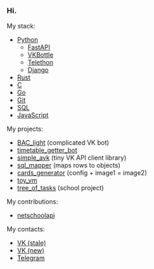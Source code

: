 ### Hi.

My stack:
* [Python](https://python.org)
    + [FastAPI](https://fastapi.tiangolo.com/)
    + [VKBottle](https://github.com/vkbottle/vkbottle)
    + [Telethon](https://github.com/LonamiWebs/Telethon)
    + [Django](https://djangoproject.com/)
* [Rust](https://rust-lang.org)
* [C](https://wikipedia.org/wiki/C_(programming_language))
* [Go](https://go.dev)
* [Git](https://git-scm.com)
* [SQL](https://w3schools.com/sql/sql_intro.asp)
* [JavaScript](https://javascript.info/intro)

My projects:
* [BAC_light](https://github.com/megahomyak/BAC_light) (complicated VK bot)
* [timetable_getter_bot](https://github.com/megahomyak/timetable_getter_bot)
* [simple_avk](https://github.com/megahomyak/simple_avk) (tiny VK API client library)
* [sql_mapper](https://github.com/megahomyak/sql_mapper) (maps rows to objects)
* [cards_generator](https://github.com/megahomyak/cards_generator) (config + image1 = image2)
* [toy_vm](https://github.com/megahomyak/toy_vm)
* [tree_of_tasks](https://github.com/megahomyak/tree_of_tasks) (school project)

My contributions:
* [netschoolapi](https://github.com/nm17/netschoolapi)

My contacts:
* [VK (stale)](https://vk.com/megahomyak)
* [VK (new)](https://vk.com/nehomyak)
* [Telegram](https://t.me/megahomyak)
